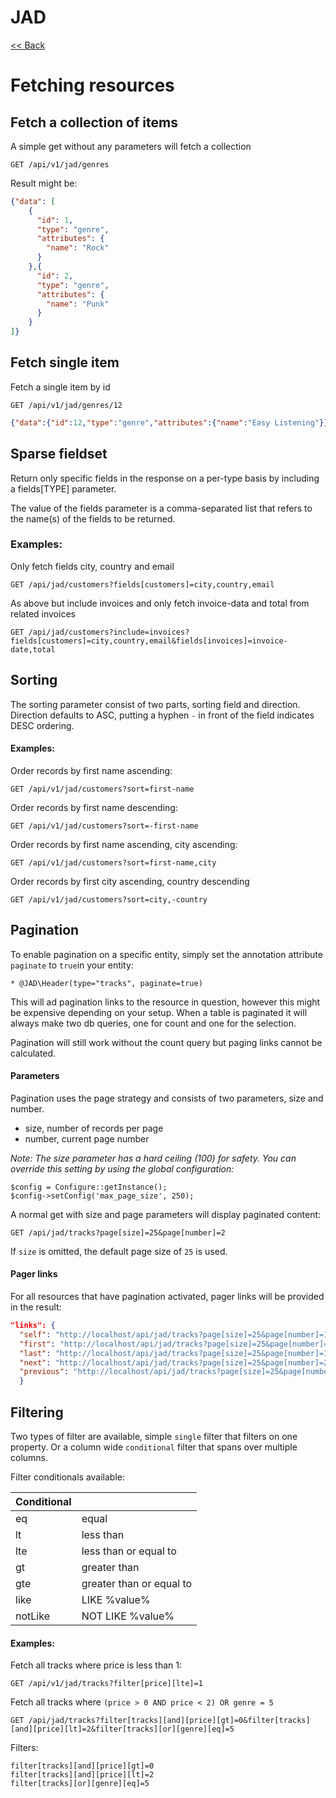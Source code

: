 # JAD

[<< Back](../README.md)

# Fetching resources

## Fetch a collection of items

A simple get without any parameters will fetch a collection
 
```
GET /api/v1/jad/genres
```

Result might be:
```json
{"data": [
    {
      "id": 1,
      "type": "genre",
      "attributes": {
        "name": "Rock"
      }
    },{
      "id": 2,
      "type": "genre",
      "attributes": {
        "name": "Punk"
      }
    }
]}
```

## Fetch single item

Fetch a single item by id

```
GET /api/v1/jad/genres/12
```

```json
{"data":{"id":12,"type":"genre","attributes":{"name":"Easy Listening"}}}
```

## Sparse fieldset

Return only specific fields in the response on a per-type basis by including a fields[TYPE] parameter.

The value of the fields parameter is a comma-separated list that refers to the name(s) of the fields to be returned.

### Examples:

Only fetch fields city, country and email
```
GET /api/jad/customers?fields[customers]=city,country,email
```

As above but include invoices and only fetch invoice-data and total from related invoices
```
GET /api/jad/customers?include=invoices?fields[customers]=city,country,email&fields[invoices]=invoice-date,total
```

## Sorting

The sorting parameter consist of two parts, sorting field and direction.
Direction defaults to ASC, putting a hyphen `-` in front of the field indicates DESC ordering.

#### Examples:

Order records by first name ascending:
```
GET /api/v1/jad/customers?sort=first-name
```

Order records by first name descending:
```
GET /api/v1/jad/customers?sort=-first-name
```

Order records by first name ascending, city ascending:
```
GET /api/v1/jad/customers?sort=first-name,city
```

Order records by first city ascending, country descending
```
GET /api/v1/jad/customers?sort=city,-country
```

## Pagination

To enable pagination on a specific entity, simply set the annotation attribute `paginate` to `true`in your entity:

```
* @JAD\Header(type="tracks", paginate=true)
```

This will ad pagination links to the resource in question, however this might be expensive depending on your setup.
When a table is paginated it will always make two db queries, one for count and one for the selection.

Pagination will still work without the count query but paging links cannot be calculated.

#### Parameters

Pagination uses the page strategy and consists of two parameters, size and number.

* size, number of records per page
* number, current page number

_Note: The size parameter has a hard ceiling (100) for safety. You can override this setting by using the global configuration:_

```
$config = Configure::getInstance();
$config->setConfig('max_page_size', 250);
```

A normal get with size and page parameters will display paginated content:

```
GET /api/jad/tracks?page[size]=25&page[number]=2

```

If `size` is omitted, the default page size of `25` is used.

#### Pager links

For all resources that have pagination activated, pager links will be provided in the result:

```json
"links": {
  "self": "http://localhost/api/jad/tracks?page[size]=25&page[number]=1",
  "first": "http://localhost/api/jad/tracks?page[size]=25&page[number]=1",
  "last": "http://localhost/api/jad/tracks?page[size]=25&page[number]=141",
  "next": "http://localhost/api/jad/tracks?page[size]=25&page[number]=2",
  "previous": "http://localhost/api/jad/tracks?page[size]=25&page[number]=2"
  }
```

## Filtering

Two types of filter are available, simple `single` filter that filters on one property.
Or a column wide `conditional` filter that spans over multiple columns.

Filter conditionals available:

| Conditional |                          |
| ----------- |------------------------- |
| eq          | equal                    | 
| lt          | less than                | 
| lte         | less than or equal to    | 
| gt          | greater than             | 
| gte         | greater than or equal to | 
| like        | LIKE %value%             | 
| notLike     | NOT LIKE %value%         | 

#### Examples:

Fetch all tracks where price is less than 1:
```
GET /api/v1/jad/tracks?filter[price][lte]=1
```


Fetch all tracks where `(price > 0 AND price < 2) OR genre = 5`
```
GET /api/jad/tracks?filter[tracks][and][price][gt]=0&filter[tracks][and][price][lt]=2&filter[tracks][or][genre][eq]=5
```

Filters:
```
filter[tracks][and][price][gt]=0
filter[tracks][and][price][lt]=2
filter[tracks][or][genre][eq]=5
```


